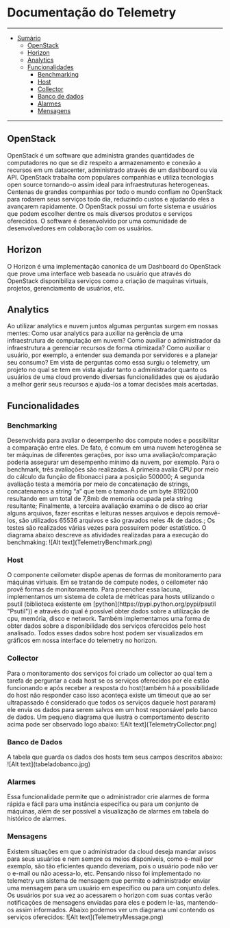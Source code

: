 Documentação do Telemetry
=========================
* * *

*   [Sumário]()
    *   [OpenStack](#openstack)
    *   [Horizon](#horizon)
    *   [Analytics](#analytics)
    *   [Funcionalidades](#funcionalidades)
        *   [Benchmarking](#benchmarking)
        *   [Host](#host)
        *   [Collector](#collector)
        *   [Banco de dados](#bancodedados)
        *   [Alarmes](#alarmes)
        *   [Mensagens](#mensagens)

* * *

<h2 id="openstack">OpenStack</h2>
OpenStack é um software que administra grandes quantidades de computadores no que se diz respeito a armazenamento e conexão a recursos em um datacenter, administrado através de um dashboard ou via API. OpenStack trabalha com populares companhias e utiliza tecnologias open source tornando-o assim ideal para infraestruturas heterogeneas.
Centenas de grandes companhias por todo o mundo confiam no OpenStack para rodarem seus serviços todo dia, reduzindo custos e ajudando eles a avançarem rapidamente. O OpenStack possui um forte sistema e usuários que podem escolher dentre os mais diversos produtos e serviços oferecidos. 
O software é desenvolvido por uma comunidade de desenvolvedores em colaboração com os usuários.

<h2 id="horizon">Horizon</h2>
O Horizon é uma implementação canonica de um Dashboard do OpenStack que prove uma interface web baseada no usuário que através do OpenStack disponibiliza serviços como a criação de maquinas virtuais, projetos, gerenciamento de usuários, etc.

<h2 id="analytics">Analytics</h2>
Ao utilizar analytics e nuvem juntos algumas perguntas surgem em nossas mentes:
Como usar analytics para auxiliar na gerência de uma infraestrutura de computação em nuvem? Como auxiliar o administrador da infraestrutura a gerenciar recursos de forma otimizada? Como auxiliar o usuário, por exemplo, a entender sua demanda por servidores e a planejar seu consumo?
Em vista de perguntas como essa surgiu o telemetry, um projeto no qual se tem em vista ajudar tanto o administrador quanto os usuários de uma cloud provendo diversas funcionalidades que os ajudarão a melhor gerir seus recursos e ajuda-los a tomar decisões mais acertadas.

<h2 id="funcionalidades">Funcionalidades</h2>

<h3 id="benchmarking">Benchmarking</h3>
Desenvolvida para avaliar o desempenho dos compute nodes e possibilitar a comparação entre eles. De fato, é comum em uma nuvem heterogênea se ter máquinas de diferentes gerações, por isso uma avaliação/comparação poderia assegurar um desempenho mínimo da nuvem, por exemplo. 
Para o benchmark, três avaliações são realizadas. A primeira avalia CPU por meio do cálculo da função de fibonacci para a posição 500000; A segunda avaliação testa a memória por meio de concatenação de strings, concatenamos a string “a” que tem o tamanho de um byte 8192000 resultando em um total de 7,8mb de memoria ocupada pela string resultante; Finalmente, a terceira avaliação examina o de disco ao criar alguns arquivos, fazer escritas e leituras nesses arquivos e depois removê-los, são utilizados 65536 arquivos e são gravados neles 4k de dados.; Os testes são realizados várias vezes para possuírem poder estatístico.
O diagrama abaixo descreve as atividades realizadas para a execução do benchmaking:
![Alt text](TelemetryBenchmark.png)

<h3 id="host">Host</h3>
O componente ceilometer dispõe apenas de formas de monitoramento para máquinas virtuais. Em se tratando de compute nodes, o ceilometer não provê formas de monitoramento. Para preencher essa lacuna, implementamos um sistema de coleta de métricas para hosts utilizando o psutil (biblioteca existente em [python](https://pypi.python.org/pypi/psutil "Psutil")) e através do qual é possível obter dados sobre a utilização de cpu, memória, disco e network. Também implementamos uma forma de obter dados sobre a disponibilidade dos serviços oferecidos pelo host analisado. Todos esses dados sobre host podem ser visualizados em gráficos em nossa interface do telemetry no horizon.

<h3 id="collector">Collector</h3>
Para o monitoramento dos serviços foi criado um collector ao qual tem a tarefa de perguntar a cada host se os serviços oferecidos por ele estão funcionando e após receber a resposta do host(também há a possibilidade do host não responder caso isso aconteça existe um timeout que ao ser ultrapassado é considerado que todos os serviços daquele host pararam) ele envia os dados para serem salvos em um host responsável pelo banco de dados.
Um pequeno diagrama que ilustra o comportamento descrito acima pode ser observado logo abaixo:
![Alt text](TelemetryCollector.png)

<h3 id="bancodedados">Banco de Dados</h3>
A tabela que guarda os dados dos hosts tem seus campos descritos abaixo:
![Alt text](tabeladobanco.jpg)

<h3 id="alarmes">Alarmes</h3>
Essa funcionalidade permite que o administrador crie alarmes de forma rápida e fácil para uma instância específica ou para um conjunto de máquinas, além de ser possível a visualização de alarmes em tabela do histórico de alarmes.

<h3 id="mensagens">Mensagens</h3>
Existem situações em que o administrador da cloud deseja mandar avisos para seus usuários e nem sempre os meios disponíveis, como e-mail por exemplo, são tão eficientes quando deveriam, pois o usuário pode não ver o e-mail ou não acessa-lo, etc. Pensando nisso foi implementado no telemetry um sistema de mensagem que permite o administrador enviar uma mensagem para um usuário em específico ou para um conjunto deles. Os usuários por sua vez ao acessarem o horizon com suas contas verão notificações de mensagens enviadas para eles e podem le-las, mantendo-os assim informados.
Abaixo podemos ver um diagrama uml contendo os serviços oferecidos:
![Alt text](TelemetryMessage.png)
